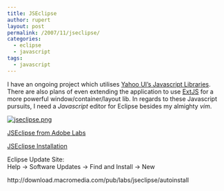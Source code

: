 ```yaml
---
title: JSEclipse
author: rupert
layout: post
permalink: /2007/11/jseclipse/
categories:
  - eclipse
  - javascript
tags:
  - javascript
---
```

<p>I have an ongoing project which utilises <a href="http://developer.yahoo.com/yui">Yahoo UI&#8217;s Javascript Libraries</a>. There are also plans of even extending the application to use <a href="http://www.extjs.com/">ExtJS</a> for a more powerful window/container/layout lib. In regards to these Javascript pursuits, I need a <em>Javascript</em> editor for Eclipse besides my almighty <em>vim</em>.</p>
<p><a href="http://www.gisnotes.com/images/2007/11/jseclipse.png" title="jseclipse.png"><img src="http://www.gisnotes.com/images/2007/11/jseclipse.png" alt="jseclipse.png" /></a></p>
<p><a href="http://labs.adobe.com/technologies/jseclipse/">JSEclipse from Adobe Labs</a></p>
<p><a href="http://www.interaktonline.com/Documentation/JSEclipse/jseclipse.htm#2000_installing.htm">JSEclipse Installation</a></p>
<p>Eclipse Update Site:<br />
Help -&gt; Software Updates -&gt; Find and Install -&gt; New</p>
<p>http://download.macromedia.com/pub/labs/jseclipse/autoinstall</p>

